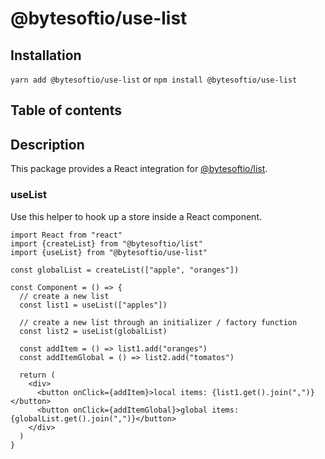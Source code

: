 # @bytesoftio/use-list

## Installation

`yarn add @bytesoftio/use-list` or `npm install @bytesoftio/use-list`

## Table of contents

<!-- START doctoc generated TOC please keep comment here to allow auto update -->
<!-- DON'T EDIT THIS SECTION, INSTEAD RE-RUN doctoc TO UPDATE -->

<!-- END doctoc generated TOC please keep comment here to allow auto update -->

## Description

This package provides a React integration for [@bytesoftio/list](https://github.com/bytesoftio/list).

### useList

Use this helper to hook up a store inside a React component.

```tsx
import React from "react"
import {createList} from "@bytesoftio/list"
import {useList} from "@bytesoftio/use-list"

const globalList = createList(["apple", "oranges"])

const Component = () => {
  // create a new list
  const list1 = useList(["apples"])

  // create a new list through an initializer / factory function
  const list2 = useList(globalList) 
  
  const addItem = () => list1.add("oranges")
  const addItemGlobal = () => list2.add("tomatos")
 
  return (
    <div>
      <button onClick={addItem}>local items: {list1.get().join(",")}</button>    
      <button onClick={addItemGlobal}>global items: {globalList.get().join(",")}</button>    
    </div>
  )
} 
```
